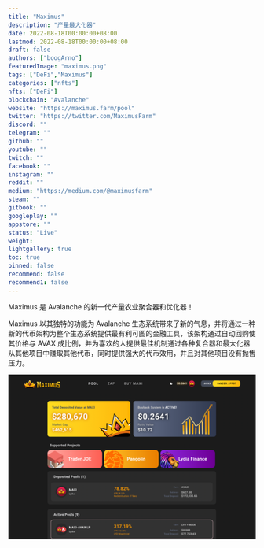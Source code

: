 ```yaml
---
title: "Maximus"
description: "产量最大化器"
date: 2022-08-18T00:00:00+08:00
lastmod: 2022-08-18T00:00:00+08:00
draft: false
authors: ["boogArno"]
featuredImage: "maximus.png"
tags: ["DeFi","Maximus"]
categories: ["nfts"]
nfts: ["DeFi"]
blockchain: "Avalanche"
website: "https://maximus.farm/pool"
twitter: "https://twitter.com/MaximusFarm"
discord: ""
telegram: ""
github: ""
youtube: ""
twitch: ""
facebook: ""
instagram: ""
reddit: ""
medium: "https://medium.com/@maximusfarm"
steam: ""
gitbook: ""
googleplay: ""
appstore: ""
status: "Live"
weight: 
lightgallery: true
toc: true
pinned: false
recommend: false
recommend1: false
---
```

Maximus 是 Avalanche 的新一代产量农业聚合器和优化器！

Maximus 以其独特的功能为 Avalanche 生态系统带来了新的气息，并将通过一种新的代币架构为整个生态系统提供最有利可图的金融工具，该架构通过自动回购使其价格与 AVAX 成比例，并为喜欢的人提供最佳机制通过各种复合器和最大化器从其他项目中赚取其他代币，同时提供强大的代币效用，并且对其他项目没有抛售压力。

![maximus-dapp-defi-avalanche-image1_80071411874b8cc6ba7504a9ddfaef1d](maximus-dapp-defi-avalanche-image1_80071411874b8cc6ba7504a9ddfaef1d.png)